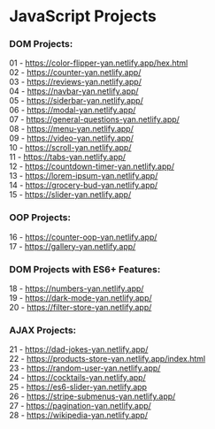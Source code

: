 # JavaScript Projects

### DOM Projects:

01 - https://color-flipper-yan.netlify.app/hex.html<br>
02 - https://counter-yan.netlify.app/<br>
03 - https://reviews-yan.netlify.app/<br>
04 - https://navbar-yan.netlify.app/<br>
05 - https://siderbar-yan.netlify.app/<br>
06 - https://modal-yan.netlify.app/<br>
07 - https://general-questions-yan.netlify.app/<br>
08 - https://menu-yan.netlify.app/<br>
09 - https://video-yan.netlify.app/<br>
10 - https://scroll-yan.netlify.app/<br>
11 - https://tabs-yan.netlify.app/<br>
12 - https://countdown-timer-yan.netlify.app/<br>
13 - https://lorem-ipsum-yan.netlify.app/<br>
14 - https://grocery-bud-yan.netlify.app/<br>
15 - https://slider-yan.netlify.app/<br>

### OOP Projects:

16 - https://counter-oop-yan.netlify.app/<br>
17 - https://gallery-yan.netlify.app/<br>

### DOM Projects with ES6+ Features:

18 - https://numbers-yan.netlify.app/<br>
19 - https://dark-mode-yan.netlify.app/<br>
20 - https://filter-store-yan.netlify.app/<br>

### AJAX Projects:

21 - https://dad-jokes-yan.netlify.app/<br>
22 - https://products-store-yan.netlify.app/index.html<br>
23 - https://random-user-yan.netlify.app/<br>
24 - https://cocktails-yan.netlify.app/<br>
25 - https://es6-slider-yan.netlify.app<br>
26 - https://stripe-submenus-yan.netlify.app/<br>
27 - https://pagination-yan.netlify.app/<br>
28 - https://wikipedia-yan.netlify.app/<br>
